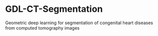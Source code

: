# GDL-CT-Segmentation
Geometric deep learning for segmentation of congenital heart diseases from computed tomography images
